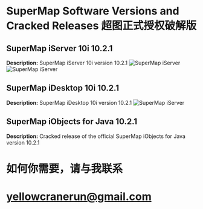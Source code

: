 # SuperMap Software Versions and Cracked Releases 超图正式授权破解版

## SuperMap iServer 10i 10.2.1
**Description:**  SuperMap iServer 10i version 10.2.1
![SuperMap iServer](https://private-user-images.githubusercontent.com/178868977/359351262-fab0afa1-b21b-4748-8451-588546a12f21.png?jwt=eyJhbGciOiJIUzI1NiIsInR5cCI6IkpXVCJ9.eyJpc3MiOiJnaXRodWIuY29tIiwiYXVkIjoicmF3LmdpdGh1YnVzZXJjb250ZW50LmNvbSIsImtleSI6ImtleTUiLCJleHAiOjE3MjQxMzMxNDksIm5iZiI6MTcyNDEzMjg0OSwicGF0aCI6Ii8xNzg4Njg5NzcvMzU5MzUxMjYyLWZhYjBhZmExLWIyMWItNDc0OC04NDUxLTU4ODU0NmExMmYyMS5wbmc_WC1BbXotQWxnb3JpdGhtPUFXUzQtSE1BQy1TSEEyNTYmWC1BbXotQ3JlZGVudGlhbD1BS0lBVkNPRFlMU0E1M1BRSzRaQSUyRjIwMjQwODIwJTJGdXMtZWFzdC0xJTJGczMlMkZhd3M0X3JlcXVlc3QmWC1BbXotRGF0ZT0yMDI0MDgyMFQwNTQ3MjlaJlgtQW16LUV4cGlyZXM9MzAwJlgtQW16LVNpZ25hdHVyZT05ZjM5ZDAxYWNmMGRjNzY5Njc1MDBjMGMxMDRjZWUwZGEwZGE2NmFiM2ExYTI0MTBiZGVlMzkxOGVmNjVmNzdlJlgtQW16LVNpZ25lZEhlYWRlcnM9aG9zdCZhY3Rvcl9pZD0wJmtleV9pZD0wJnJlcG9faWQ9MCJ9.q_zAbbTY2F_i0caa4gIajUSBGHDdRxBhRd2EOitp_Uk)
![SuperMap iServer](https://private-user-images.githubusercontent.com/178868977/359351280-fdf7e860-3f13-4014-9b2f-a35fb9000a49.png?jwt=eyJhbGciOiJIUzI1NiIsInR5cCI6IkpXVCJ9.eyJpc3MiOiJnaXRodWIuY29tIiwiYXVkIjoicmF3LmdpdGh1YnVzZXJjb250ZW50LmNvbSIsImtleSI6ImtleTUiLCJleHAiOjE3MjQxMzMzMjksIm5iZiI6MTcyNDEzMzAyOSwicGF0aCI6Ii8xNzg4Njg5NzcvMzU5MzUxMjgwLWZkZjdlODYwLTNmMTMtNDAxNC05YjJmLWEzNWZiOTAwMGE0OS5wbmc_WC1BbXotQWxnb3JpdGhtPUFXUzQtSE1BQy1TSEEyNTYmWC1BbXotQ3JlZGVudGlhbD1BS0lBVkNPRFlMU0E1M1BRSzRaQSUyRjIwMjQwODIwJTJGdXMtZWFzdC0xJTJGczMlMkZhd3M0X3JlcXVlc3QmWC1BbXotRGF0ZT0yMDI0MDgyMFQwNTUwMjlaJlgtQW16LUV4cGlyZXM9MzAwJlgtQW16LVNpZ25hdHVyZT03ZTYxOTYyMTE4OGYzMjQ4ZTAwZGU1ZTkxMzZiNDllMGZjMjhiNDcxZDY2YzdjZWIwZjM2OTJjNTRmODc3NzhjJlgtQW16LVNpZ25lZEhlYWRlcnM9aG9zdCZhY3Rvcl9pZD0wJmtleV9pZD0wJnJlcG9faWQ9MCJ9.3WHl2uc2JtmtFppJF9ecIqPeajWFdkO0PiQrAvEY6XI)

## SuperMap iDesktop 10i 10.2.1
**Description:** SuperMap iDesktop 10i version 10.2.1
![SuperMap iServer](https://private-user-images.githubusercontent.com/178868977/359351297-219819b0-2111-4388-a6a3-20539305acb3.png?jwt=eyJhbGciOiJIUzI1NiIsInR5cCI6IkpXVCJ9.eyJpc3MiOiJnaXRodWIuY29tIiwiYXVkIjoicmF3LmdpdGh1YnVzZXJjb250ZW50LmNvbSIsImtleSI6ImtleTUiLCJleHAiOjE3MjQxMzMzMjksIm5iZiI6MTcyNDEzMzAyOSwicGF0aCI6Ii8xNzg4Njg5NzcvMzU5MzUxMjk3LTIxOTgxOWIwLTIxMTEtNDM4OC1hNmEzLTIwNTM5MzA1YWNiMy5wbmc_WC1BbXotQWxnb3JpdGhtPUFXUzQtSE1BQy1TSEEyNTYmWC1BbXotQ3JlZGVudGlhbD1BS0lBVkNPRFlMU0E1M1BRSzRaQSUyRjIwMjQwODIwJTJGdXMtZWFzdC0xJTJGczMlMkZhd3M0X3JlcXVlc3QmWC1BbXotRGF0ZT0yMDI0MDgyMFQwNTUwMjlaJlgtQW16LUV4cGlyZXM9MzAwJlgtQW16LVNpZ25hdHVyZT1kMjM0N2E5NzE4MzA5MzMyZGMzMGZkZjRkMGJkMjU3MWZmYmVhNTg5NTc3MTI0NzFiY2I3Njc3NzE1YzA3YjYzJlgtQW16LVNpZ25lZEhlYWRlcnM9aG9zdCZhY3Rvcl9pZD0wJmtleV9pZD0wJnJlcG9faWQ9MCJ9.4sdX6VAWJinKzRCee_FwQ8KkaXehVKQeuvSSFkRHMG0)

## SuperMap iObjects for Java 10.2.1
**Description:** Cracked release of the official SuperMap iObjects for Java version 10.2.1
# 如何你需要，请与我联系
# yellowcranerun@gmail.com
